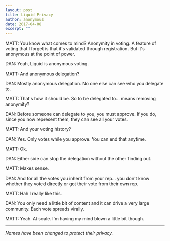 ```yaml
---
layout: post
title: Liquid Privacy
author: anonymous
date: 2017-04-08
excerpt: ""
---
```


MATT:
You know what comes to mind? Anonymity in voting.
A feature of voting that I forget is that it's validated through registration.
But it's anonymous at the point of power.


DAN:
Yeah, Liquid is anonymous voting.


MATT:
And anonymous delegation?


DAN:
Mostly anonymous delegation. No one else can see who you delegate to.


MATT:
That's how it should be. So to be delegated to... means removing anonymity?


DAN:
Before someone can delegate to you, you must approve.
If you do, since you now represent them,
they can see all your votes.


MATT:
And your voting history?


DAN:
Yes. Only votes while you approve.
You can end that anytime.


MATT:
Ok.


DAN:
Either side can stop the delegation without the other finding out.


MATT:
Makes sense.


DAN:
And for all the votes you inherit from your rep... you don't know whether they voted directly or got their vote from their own rep.


MATT:
Hah I really like this.


DAN:
You only need a little bit of content and it can drive a very large community.
Each vote spreads virally.


MATT:
Yeah. At scale.
I'm having my mind blown a little bit though.


-------------------------------


*Names have been changed to protect their privacy.*
